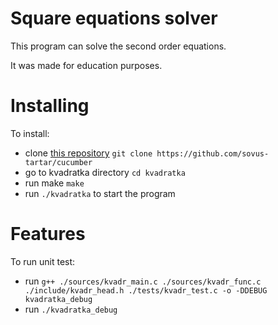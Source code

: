 # Square equations solver
This program can solve the second order equations.

It was made for education purposes.
# Installing
To install:
* clone [this repository](https://github.com/sovus-tartar/cucumber) `git clone https://github.com/sovus-tartar/cucumber`
* go to kvadratka directory `cd kvadratka`
* run make `make`
* run `./kvadratka` to start the program
# Features
To run unit test: 
* run `g++ ./sources/kvadr_main.c ./sources/kvadr_func.c ./include/kvadr_head.h ./tests/kvadr_test.c -o -DDEBUG  kvadratka_debug`
* run `./kvadratka_debug`

